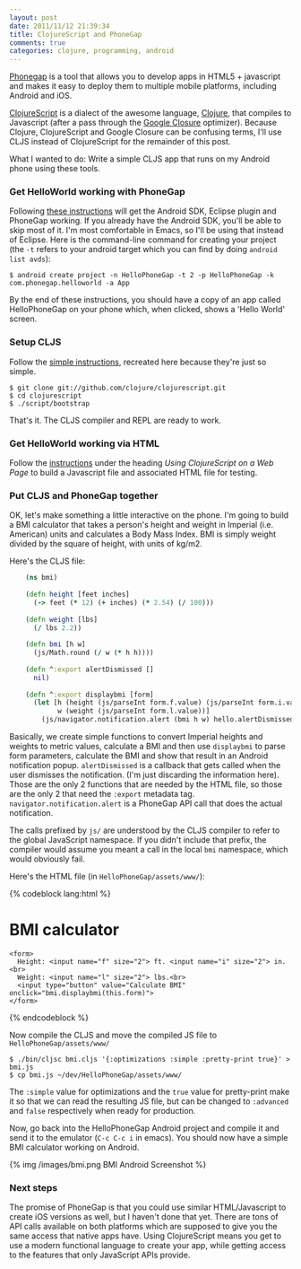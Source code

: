 ```yaml
---
layout: post
date: 2011/11/12 21:39:34
title: ClojureScript and PhoneGap
comments: true
categories: clojure, programming, android
---
```


[Phonegap](http://phonegap.com) is a tool that allows you to develop
apps in HTML5 + javascript and makes it easy to deploy them to
multiple mobile platforms, including Android and iOS.

[ClojureScript](https://github.com/clojure/clojurescript) is a dialect
of the awesome language, [Clojure](http://clojure.org), that compiles to
Javascript (after a pass through the [Google
Closure](http://code.google.com/closure/) optimizer). Because Clojure,
ClojureScript and Google Closure can be confusing terms, I'll use CLJS
instead of ClojureScript for the remainder of this post.

What I wanted to do: Write a simple CLJS app that runs on my Android
phone using these tools.

### Get HelloWorld working with PhoneGap

Following [these instructions](http://phonegap.com/start#android) will
get the Android SDK, Eclipse plugin and PhoneGap working. If you
already have the Android SDK, you'll be able to skip most of it. I'm
most comfortable in Emacs, so I'll be using that instead of
Eclipse. Here is the command-line command for creating your project
(the `-t` refers to your android target which you can find by doing
`android list avds`):

    $ android create project -n HelloPhoneGap -t 2 -p HelloPhoneGap -k com.phonegap.helloworld -a App

By the end of these instructions, you should have a copy of an app
called HelloPhoneGap on your phone which, when clicked, shows a
'Hello World' screen.

### Setup CLJS

Follow the [simple
instructions](https://github.com/clojure/clojurescript/wiki/Quick-Start),
recreated here because they're just so simple.

    $ git clone git://github.com/clojure/clojurescript.git
    $ cd clojurescript
    $ ./script/bootstrap

That's it. The CLJS compiler and REPL are ready to work.

### Get HelloWorld working via HTML

Follow the
[instructions](https://github.com/clojure/clojurescript/wiki/Quick-Start)
under the heading *Using ClojureScript on a Web Page* to build a
Javascript file and associated HTML file for testing.

### Put CLJS and PhoneGap together

OK, let's make something a little interactive on the phone. I'm going
to build a BMI calculator that takes a person's height and weight in
Imperial (i.e. American) units and calculates a Body Mass Index. BMI
is simply weight divided by the square of height, with units of
kg/m<super>2</super>.

Here's the CLJS file:

``` clojure
    (ns bmi)
    
    (defn height [feet inches]
      (-> feet (* 12) (+ inches) (* 2.54) (/ 100)))
    
    (defn weight [lbs]
      (/ lbs 2.2))
    
    (defn bmi [h w]
      (js/Math.round (/ w (* h h))))
    
    (defn ^:export alertDismissed []
      nil)
    
    (defn ^:export displaybmi [form]
      (let [h (height (js/parseInt form.f.value) (js/parseInt form.i.value))
            w (weight (js/parseInt form.l.value))]
        (js/navigator.notification.alert (bmi h w) hello.alertDismissed)))
```
    
Basically, we create simple functions to convert Imperial heights and
weights to metric values, calculate a BMI and then use `displaybmi` to
parse form parameters, calculate the BMI and show that result in an
Android notification popup. `alertDismissed` is a callback that gets
called when the user dismisses the notification. (I'm just discarding
the information here). Those are the only 2 functions that are needed
by the HTML file, so those are the only 2 that need the `:export`
metadata tag. `navigator.notification.alert` is a PhoneGap API call
that does the actual notification.

The calls prefixed by `js/` are understood by the CLJS compiler to
refer to the global JavaScript namespace. If you didn't include that
prefix, the compiler would assume you meant a call in the local
`bmi` namespace, which would obviously fail.

Here's the HTML file (in `HelloPhoneGap/assets/www/`):

{% codeblock lang:html %}
<!DOCTYPE HTML>
<html>
  <head>
    <title>BMI calculator</title>
    <script type="text/javascript" charset="utf-8" src="phonegap-1.0.0.js"></script>
    <script type="text/javascript" charset="utf-8" src="bmi.js"></script>
  </head>
  <body>
    <h1>BMI calculator</h1>

    <form>
      Height: <input name="f" size="2"> ft. <input name="i" size="2"> in. <br>
      Weight: <input name="l" size="2"> lbs.<br>
      <input type="button" value="Calculate BMI" onclick="bmi.displaybmi(this.form)">
    </form>
   </body>
</html>
{% endcodeblock %}

Now compile the CLJS and move the compiled JS file to
`HelloPhoneGap/assets/www/`

    $ ./bin/cljsc bmi.cljs '{:optimizations :simple :pretty-print true}' > bmi.js
    $ cp bmi.js ~/dev/HelloPhoneGap/assets/www/

The `:simple` value for optimizations and the `true` value for
pretty-print make it so that we can read the resulting JS file, but
can be changed to `:advanced` and `false` respectively when ready for
production.

Now, go back into the HelloPhoneGap Android project and compile it and
send it to the emulator (`C-c C-c i` in emacs). You should now have a
simple BMI calculator working on Android.

{% img /images/bmi.png BMI Android Screenshot %}

### Next steps

The promise of PhoneGap is that you could use similar HTML/Javascript
to create iOS versions as well, but I haven't done that yet. There are
tons of API calls available on both platforms which are supposed to
give you the same access that native apps have. Using ClojureScript
means you get to use a modern functional language to create your app,
while getting access to the features that only JavaScript APIs
provide.


